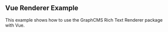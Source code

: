 ## Vue Renderer Example

This example shows how to use the GraphCMS Rich Text Renderer package with Vue.
